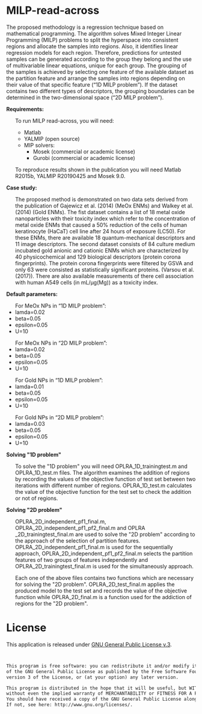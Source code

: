 # MILP-read-across
The proposed methodology is a regression technique based on mathematical programming. The algorithm solves Mixed Integer Linear Programming (MILP) problems to split the hyperspace into consistent regions and allocate the samples into regions. Also, it identifies linear regression models for each region. Therefore, predictions for untested samples can be generated according to the group they belong and the use of multivariable linear equations, unique for each group. The grouping of the samples is achieved by selecting one feature of the available dataset as the partition feature and arrange the samples into regions depending on their value of  that specific feature (“1D MILP problem”). If the dataset contains two different types of descriptors, the grouping boundaries can be determined in the two-dimensional space (“2D MILP problem”). 

<b>Requirements:</b> 
<ul>
To run  MILP read-across, you will need: 
<ul>
 <li>Matlab</li> 
 <li>YALMIP (open source)</li> 
 <li>MIP solvers: 
<ul>
  <li>Mosek (commercial or academic license)</li>
 <li>Gurobi (commercial or academic license)</li> 
   </ul>
  </li>
  </ul>
</ul>
<ul>
To reproduce results shown in the publication you will need Matlab R2015b, YALMIP R20190425 and Mosek 9.0. 
</ul>

<b>Case study: </b>
<ul>The proposed method is demonstrated on two data sets derived from the publication of Gajewicz et al. (2014) (MeOx ENMs) and Walkey et al. (2014) (Gold ENMs). The fist dataset contains a list of 18 metal oxide nanoparticles with their toxicity index which refer to the concentration of metal oxide ENMs that caused a 50% reduction of the cells of human keratinocyte (HaCaT) cell line after 24 hours of exposure (LC50). For these ENMs, there are available 18 quantum-mechanical descriptors and 11 image descriptors. The second dataset consists of 84 culture medium incubated gold anionic and cationic ENMs which are characterized by 40 physicochemical and 129 biological descriptors (protein corona fingerprints). The protein corona fingerprints were filtered by GSVA and only 63 were consisted as statistically significant proteins. (Varsou et al. (2017)). There are also available measurements of there cell association with human A549 cells (in mL/μg(Mg)) as a toxicity index. 
</ul>
 
<b>Default parameters:</b> 
<ul>
For MeOx NPs in “1D MILP problem”: 
<li>lamda=0.02</li>
<li>beta=0.05</li>
<li>epsilon=0.05</li>
<li>U=10</li>
 </ul>
  <ul>
For MeOx NPs in “2D MILP problem”: 
<li>lamda=0.02</li>
<li>beta=0.05</li>
<li>epsilon=0.05</li>
<li>U=10</li>
 </ul>
  <ul>
For Gold NPs in “1D MILP problem”: 
<li>lamda=0.01</li>
<li>beta=0.05</li>
<li>epsilon=0.05</li>
<li>U=10</li>
 </ul>
   <ul>
For Gold NPs in “2D MILP problem”: 
<li>lamda=0.03</li>
<li>beta=0.05</li>
<li>epsilon=0.05</li>
<li>U=10</li>
</ul>

<b>Solving "1D problem"</b>
<ul>
To solve the "1D problem" you will need OPLRA_1D_trainingtest.m and OPLRA_1D_test.m files. The algorithm examines the addition of regions by recording the values of the objective function of test set between two iterations with different number of regions. OPLRA_1D_test.m calculates the value of the objective function for the test set to check the addition or not of regions. 
</ul>

<b>Solving "2D problem"</b>
<ul>
OPLRA_2D_independent_pf1_final.m, OPLRA_2D_independent_pf1_pf2_final.m and OPLRA _2D_trainingtest_final.m  are used to solve the "2D problem" according to the approach of the selection of partition features. OPLRA_2D_independent_pf1_final.m is used for the sequentially approach, OPLRA_2D_independent_pf1_pf2_final.m selects the partition features of two groups of features independently and OPLRA_2D_trainingtest_final.m is used for the simultaneously approach.

Each one of the above files contains two functions which are necessary for solving the "2D problem". OPLRA_2D_test_final.m applies the produced model to the test set and records the value of the objective function while OPLRA_2D_final.m is a function used for the addiction of regions for the "2D problem". 
</ul>


# License
This application is released under <a href="https://www.gnu.org/licenses/gpl.html"> GNU General Public License v.3</a>.
```html


This program is free software: you can redistribute it and/or modify it under the terms
of the GNU General Public License as published by the Free Software Foundation, either
version 3 of the License, or (at your option) any later version.

This program is distributed in the hope that it will be useful, but WITHOUT ANY WARRANTY;
without even the implied warranty of MERCHANTABILITY or FITNESS FOR A PARTICULAR PURPOSE.
You should have received a copy of the GNU General Public License along with this program.  
If not, see here: http://www.gnu.org/licenses/.

